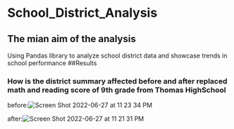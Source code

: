 # School_District_Analysis
## The mian aim of the analysis 
Using Pandas library to analyze school district data and showcase trends in school performance
##Results
### How is the district summary affected before and after replaced math and reading score of 9th grade from Thomas HighSchool
before:![Screen Shot 2022-06-27 at 11 23 34 PM](https://user-images.githubusercontent.com/65901034/176085206-b3e5fb79-b47c-4046-be68-5ac69cad8fec.png)

after:![Screen Shot 2022-06-27 at 11 21 31 PM](https://user-images.githubusercontent.com/65901034/176085217-c24d1d1e-7c84-4a2d-a378-854fe64cf0b3.png)

